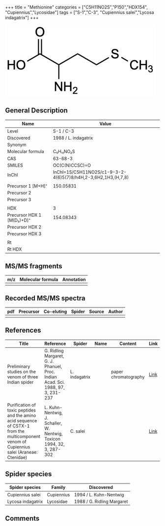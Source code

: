 +++
title = "Methionine"
categories = ["C5H11NO2S","P150","HDX154",
"Cupiennius","Lycosidae"]
tags = ["S-1","C-3",
"Cupiennius salei","Lycosa indagatrix"]
+++

![](/img/Methionine.png)

## General Description

| Name                      | Value                |
|---------------------------|----------------------|
| Level                     | S-1 / C-3            |
| Discovered                | 1988 / L. indagatrix |
| Synonym                   |                      |
| Molecular formula         | C₅H₁₁NO₂S            |
| CAS                       | 63-68-3              |
| SMILES | OC(C(N)CCSC)=O  |
| InChI  | InChI=1S/C5H11NO2S/c1-9-3-2-4(6)5(7)8/h4H,2-3,6H2,1H3,(H,7,8)  |
|                           |                      |
| Precursor 1 [M+H]⁺        | 150.05831            |
| Precursor 2               |                      |
| Precursor 3               |                      |
|                           |                      |
| HDX                       | 3                    |
| Precursor HDX 1 [M(D₃)+D]⁺ | 154.08343            |
| Precursor HDX 2           |                      |
| Precursor HDX 3           |                      |
|                           |                      |
| Rt                        |                      |
| Rt HDX                    |                      |

## MS/MS fragments

| m/z | Molecular formula | Annotation |
|-----|-------------------|------------|
|     |                   |            |

## Recorded MS/MS spectra

| pdf | Precursor | Co-eluting | Spider | Source | Author |
|-----|-----------|------------|--------|--------|--------|
|     |           |            |        |        |        |

## References

| Title                                                                                                                                      | Reference                                                                        | Spider        | Name | Content              | Link                                                         |
|--------------------------------------------------------------------------------------------------------------------------------------------|----------------------------------------------------------------------------------|---------------|------|----------------------|--------------------------------------------------------------|
| Preliminary studies on the venom of three Indian spider                                                                                    | G. Ridling Margaret, G. J. Phanuel, Proc. Indian Acad. Sci. 1988, 97, 3, 231-237 | L. indagatrix |      | paper chromatography | [Link](https://www.ias.ac.in/article/fulltext/anml/097/03/0231-0237) |
| Purification of toxic peptides and the amino acid sequence of CSTX-1 from the multicomponent venom of Cupiennius salei (Araneae: Ctenidae) | L. Kuhn-Nentwig, J. Schaller, W. Nentwig, Toxicon 1994, 32, 3, 287-302           | C. salei      |      |                      | [Link](https://doi.org/10.1016/0041-0101(94)90082-5)                 |

## Spider species

| Spider species    | Family     | Discovered                 |
|-------------------|------------|----------------------------|
| Cupiennius salei  | Cupiennius | 1994 / L. Kuhn-Nentwig     |
| Lycosa indagatrix | Lycosidae  | 1988 / G. Ridling Margaret |

## Comments